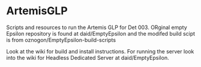 # ArtemisGLP
Scripts and resources to run the Artemis GLP for Det 003.  ORginal empty Epsilon repository is found at daid/EmptyEpsilon and the modifed build scipt is from oznogon/EmptyEpsilon-build-scripts 

Look at the wiki for build and install instructions. For running the server look into the wiki for Headless Dedicated Server at daid/EmptyEpsilon.
